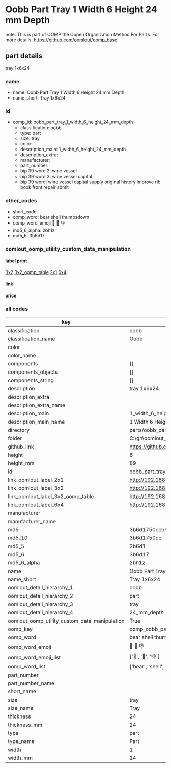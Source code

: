 # Oobb Part Tray 1 Width 6 Height 24 mm Depth  

note: This is part of OOMP the Oopen Organization Method For Parts. For more details: https://github.com/oomlout/oomp_base

##  part details
  



tray 1x6x24



### name
* name: Oobb Part Tray 1 Width 6 Height 24 mm Depth
* name_short: Tray 1x6x24 
### id
* oomp_id: oobb_part_tray_1_width_6_height_24_mm_depth
  * classification: oobb
  * type: part
  * size: tray
  * color: 
  * description_main: 1_width_6_height_24_mm_depth
  * description_extra: 
  * manufacturer: 
  * part_number: 
  * bip 39 word 2: wine vessel
  * bip 39 word 3: wine vessel capital
  * bip 39 word: wine vessel capital supply original history improve rib book front repair admit

### other_codes
* short_code: 
* oomp_word: bear shell thumbsdown
* oomp_word_emoji :bear: :shell: :thumbsdown:
* md5_6_alpha: 2bh1z
* md5_6: 3b6d17






### oomlout_oomp_utility_custom_data_manipulation
#### label print
[3x2](http://192.168.1.245:1112/?label=oomp%202bh1z)
[3x2_oomp_table](http://192.168.1.108:1112/?label=oomp%202bh1z)
[2x1](http://192.168.1.242:1112/?label=oomp%202bh1z)
[6x4](http://192.168.1.55:1112/?label=oomp%202bh1z)    

#### link

                              

#### price







### all codes 
| key | value |  
| --- | --- |  
| classification | oobb |  
| classification_name | Oobb |  
| color |  |  
| color_name |  |  
| components | [] |  
| components_objects | [] |  
| components_string | [] |  
| description | tray 1x6x24 |  
| description_extra |  |  
| description_extra_name |  |  
| description_main | 1_width_6_height_24_mm_depth |  
| description_main_name | 1 Width 6 Height 24 mm Depth |  
| directory | parts/oobb_part_tray_1_width_6_height_24_mm_depth |  
| folder | C:\gh\oomlout_oobb_version_4_generated_parts\things\oobb_part_tray_1_width_6_height_24_mm_depth |  
| github_link | https://github.com/oomlout/oomlout_oomp_part_src/tree/main/parts/oobb_part_tray_1_width_6_height_24_mm_depth |  
| height | 6 |  
| height_mm | 89 |  
| id | oobb_part_tray_1_width_6_height_24_mm_depth |  
| link_oomlout_label_2x1 | http://192.168.1.242:1112/?label=oomp%202bh1z |  
| link_oomlout_label_3x2 | http://192.168.1.245:1112/?label=oomp%202bh1z |  
| link_oomlout_label_3x2_oomp_table | http://192.168.1.108:1112/?label=oomp%202bh1z |  
| link_oomlout_label_6x4 | http://192.168.1.55:1112/?label=oomp%202bh1z |  
| manufacturer |  |  
| manufacturer_name |  |  
| md5 | 3b6d1750ccb8ee41b0ce5d9c443cc7dc |  
| md5_10 | 3b6d1750cc |  
| md5_5 | 3b6d1 |  
| md5_6 | 3b6d17 |  
| md5_6_alpha | 2bh1z |  
| name | Oobb Part Tray 1 Width 6 Height 24 mm Depth |  
| name_short | Tray 1x6x24  |  
| oomlout_detail_hierarchy_1 | oobb |  
| oomlout_detail_hierarchy_2 | part |  
| oomlout_detail_hierarchy_3 | tray |  
| oomlout_detail_hierarchy_4 | 24_mm_depth |  
| oomlout_oomp_utility_custom_data_manipulation | True |  
| oomp_key | oomp_oobb_part_tray_1_width_6_height_24_mm_depth |  
| oomp_word | bear shell thumbsdown |  
| oomp_word_emoji | :bear: :shell: :thumbsdown: |  
| oomp_word_emoji_list | [':bear:', ':shell:', ':thumbsdown:'] |  
| oomp_word_list | ['bear', 'shell', 'thumbsdown'] |  
| part_number |  |  
| part_number_name |  |  
| short_name |  |  
| size | tray |  
| size_name | Tray |  
| thickness | 24 |  
| thickness_mm | 24 |  
| type | part |  
| type_name | Part |  
| width | 1 |  
| width_mm | 14 |  
